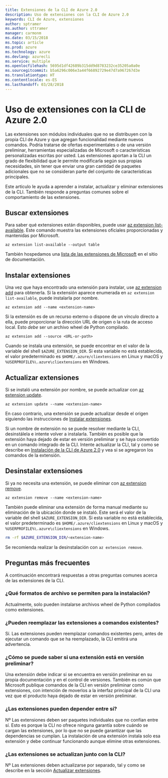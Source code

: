 ```yaml
---
title: Extensiones de la CLI de Azure 2.0
description: Uso de extensiones con la CLI de Azure 2.0
keywords: CLI de Azure, extensiones
author: sptramer
ms.author: sttramer
manager: carmonm
ms.date: 03/15/2018
ms.topic: article
ms.prod: azure
ms.technology: azure
ms.devlang: azurecli
ms.service: multiple
ms.openlocfilehash: 5695d1df42689b315dd9d8783232ce35205a0a0e
ms.sourcegitcommit: b5a6296c006e3a44f66892729e47d7a967267d3e
ms.translationtype: HT
ms.contentlocale: es-ES
ms.lasthandoff: 03/28/2018
---
```

# <a name="using-extensions-with-the-azure-cli-20"></a>Uso de extensiones con la CLI de Azure 2.0

Las extensiones son módulos individuales que no se distribuyen con la propia CLI de Azure y que agregan funcionalidad mediante nuevos comandos. Podría tratarse de ofertas experimentales o de una versión preliminar, herramientas especializadas de Microsoft o características personalizadas escritas por usted. Las extensiones aportan a la CLI un grado de flexibilidad que le permite modificarla según sus propias necesidades, sin tener que enviar una gran cantidad de paquetes adicionales que no se consideran parte del conjunto de características principales.

Este artículo le ayuda a aprender a instalar, actualizar y eliminar extensiones de la CLI. También responde a preguntas comunes sobre el comportamiento de las extensiones.

## <a name="find-extensions"></a>Buscar extensiones

Para saber qué extensiones están disponibles, puede usar [az extension list-available](/cli/azure/extension?view=azure-cli-latest#az-extension-list-available). Este comando muestra las extensiones oficiales proporcionadas y mantenidas por Microsoft.

```azurecli
az extension list-available --output table
```

También hospedamos una [lista de las extensiones de Microsoft](azure-cli-extensions-list.md) en el sitio de documentación.

## <a name="install-extensions"></a>Instalar extensiones

Una vez que haya encontrado una extensión para instalar, use [az extension add](https://docs.microsoft.com/en-us/cli/azure/extension?view=azure-cli-latest#az-extension-add) para obtenerla. Si la extensión aparece enumerada en `az extension list-available`, puede instalarla por nombre.

```azurecli
az extension add --name <extension-name>
```

Si la extensión es de un recurso externo o dispone de un vínculo directo a ella, puede proporcionar la dirección URL de origen o la ruta de acceso local. Esto _debe_ ser un archivo wheel de Python compilado.

```azurecli
az extension add --source <URL-or-path>
```

Cuando se instala una extensión, se puede encontrar en el valor de la variable del shell `$AZURE_EXTENSION_DIR`. Si esta variable no está establecida, el valor predeterminado es `$HOME/.azure/cliextensions` en Linux y macOS y `%USERPROFILE%\.azure\cliextensions` en Windows.

## <a name="update-extensions"></a>Actualizar extensiones

Si se instaló una extensión por nombre, se puede actualizar con [az extension update](https://docs.microsoft.com/en-us/cli/azure/extension?view=azure-cli-latest#az-extension-update).

```azurecli
az extension update --name <extension-name>
```

En caso contrario, una extensión se puede actualizar desde el origen siguiendo las instrucciones de [Instalar extensiones](#install-extensions).

Si un nombre de extensión no se puede resolver mediante la CLI, desinstálela e intente volver a instalarla. También es posible que la extensión haya dejado de estar en versión preliminar y se haya convertido en un comando integrado de la CLI. Intente actualizar la CLI, tal y como se describe en [Instalación de la CLI de Azure 2.0](install-azure-cli.md) y vea si se agregaron los comandos de la extensión. 

## <a name="uninstall-extensions"></a>Desinstalar extensiones

Si ya no necesita una extensión, se puede eliminar con [az extension remove](https://docs.microsoft.com/en-us/cli/azure/extension?view=azure-cli-latest#az-extension-remove).

```azurecli
az extension remove --name <extension-name>
```

También puede eliminar una extensión de forma manual mediante su eliminación de la ubicación donde se instaló. Este será el valor de la variable del shell `$AZURE_EXTENSION_DIR`. Si esta variable no está establecida, el valor predeterminado es `$HOME/.azure/cliextensions` en Linux y macOS y `%USERPROFILE%\.azure\cliextensions` en Windows.

```bash
rm -rf $AZURE_EXTENSION_DIR/<extension-name>
```

Se recomienda realizar la desinstalación con `az extension remove`.

## <a name="faq"></a>Preguntas más frecuentes

A continuación encontrará respuestas a otras preguntas comunes acerca de las extensiones de la CLI.

### <a name="what-file-formats-are-allowed-for-installation"></a>¿Qué formatos de archivo se permiten para la instalación?

Actualmente, solo pueden instalarse archivos wheel de Python compilados como extensiones.

### <a name="can-extensions-replace-existing-commands"></a>¿Pueden reemplazar las extensiones a comandos existentes?

Sí. Las extensiones pueden reemplazar comandos existentes pero, antes de ejecutar un comando que se ha reemplazado, la CLI emitirá una advertencia.

### <a name="how-can-i-tell-if-an-extension-is-in-pre-release"></a>¿Cómo se puede saber si una extensión está en versión preliminar?

Una extensión debe indicar si se encuentra en versión preliminar en su propia documentación y en el control de versiones. También es común que Microsoft publique comandos de la CLI en versión preliminar como extensiones, con intención de moverlos a la interfaz principal de la CLI una vez que el producto haya dejado de estar en versión preliminar.

### <a name="can-extensions-depend-upon-each-other"></a>¿Las extensiones pueden depender entre sí?

Nº Las extensiones deben ser paquetes individuales que no confían entre sí. Esto es porque la CLI no ofrece ninguna garantía sobre cuándo se cargan las extensiones, por lo que no se puede garantizar que las dependencias se cumplan. La instalación de una extensión instala solo esa extensión y debe continuar funcionando aunque elimine otras extensiones.

### <a name="are-extensions-updated-along-with-the-cli"></a>¿Las extensiones se actualizan junto con la CLI?

Nº Las extensiones deben actualizarse por separado, tal y como se describe en la sección [Actualizar extensiones](#update-extensions).
